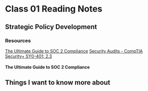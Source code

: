 # Class 01 Reading Notes

## Strategic Policy Development

### Resources

[The Ultimate Guide to SOC 2 Compliance](https://www.blissfully.com/guides/soc-2-compliance/)
[Security Audits - CompTIA Security+ SY0-401: 2.3](https://www.youtube.com/watch?v=FrzpyLZYKxo&ab_channel=ProfessorMesser)

#### The Ultimate Guide to SOC 2 Compliance

## Things I want to know more about

